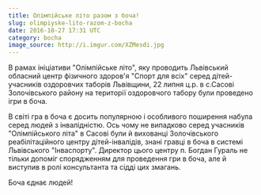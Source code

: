 ```yaml
---
title: Олімпійське літо разом з боча!
slug: olimpiyske-lito-razom-z-bocha
date: 2016-10-27 17:31 UTC
category: bocha
image_source: http://i.imgur.com/XZMesdi.jpg
---
```


<p class="lead">В рамах ініціативи "Олімпійське літо", яку проводить Львівський обласний центр фізичного здоров'я "Спорт для всіх" серед дітей-учасників оздоровчих таборів Львівщини, 22 липня ц.р. в с.Сасові Золочівського району на території оздоровчого табору були проведено ігри в боча.</p>

В світі гра в боча є досить популярною і особливого поширення набула серед людей з інвалідністю. Ось чому не випадково серед учасників "Олімпійського літа" в Сасові були й вихованці Золочівського реабілітаційного центру дітей-інвалідів, знані гравці в боча в системі Львівського "Інваспорту". Директор цього центру п. Богдан Гураль не тільки допоміг спорядженням для проведення гри в боча, але й виступив в ролі консультанта та сідді цих змагань.

Боча єднає людей!
